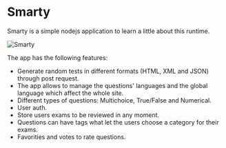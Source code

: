 Smarty
======

Smarty is a simple nodejs application to learn a little about this runtime.

![Smarty](http://davidmogar.com/uploads/github/smarty.png)

The app has the following features:
- Generate random tests in different formats (HTML, XML and JSON) through post request.
- The app allows to manage the questions' languages and the global language which affect the whole site.
- Different types of questions: Multichoice, True/False and Numerical.
- User auth.
- Store users exams to be reviewed in any moment.
- Questions can have tags what let the users choose a category for their exams.
- Favorities and votes to rate questions.
